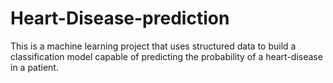 # Heart-Disease-prediction
This is a machine learning project that uses structured data to build a classification model capable of predicting the probability of a heart-disease in a patient.

